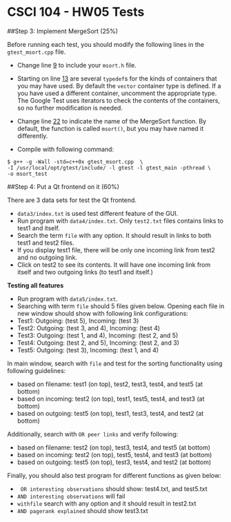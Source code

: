 # CSCI 104 - HW05 Tests


##Step 3: Implement MergeSort (25%)

Before running each test, you should modify the following lines in the `gtest_msort.cpp` file.

 - Change line [9](https://github.com/usc-csci104-fall2015/homework-resources/blob/master/hw5_tests/gtest_msort.cpp#L9) to include your `msort.h` file.

 - Starting on line [13](https://github.com/usc-csci104-fall2015/homework-resources/blob/master/hw5_tests/gtest_msort.cpp#L13) are several `typedef`s for the kinds of containers that you may have used. By default the `vector` container type is defined. If a you have used a different container, uncomment the appropriate type. The Google Test uses iterators to check the contents of the containers, so no further modification is needed. 

 - Change line [22](https://github.com/usc-csci104-fall2015/homework-resources/blob/master/hw5_tests/gtest_msort.cpp#L22) to indicate the name of the MergeSort function. By default, the function is called `msort()`, but you may have named it differently.

 - Compile with following command:

```shell
$ g++ -g -Wall -std=c++0x gtest_msort.cpp  \
-I /usr/local/opt/gtest/include/ -l gtest -l gtest_main -pthread \
-o msort_test
```

##Step 4: Put a Qt frontend on it (60%)

There are 3 data sets for test the Qt frontend.

  - `data3/index.txt` is used test different feature of the GUI.
  - Run program with `data4/index.txt`. Only `test2.txt` files contains links to test1 and itself.
  - Search the term `file` with any option. It should result in links to both test1 and test2 files.
  - If you display test1 file, there will be only one incoming link from test2 and no outgoing link.
  - Click on test2 to see its contents. It will have one incoming link from itself and two outgoing links (to test1 and itself.)

**Testing all features**
  - Run program with `data5/index.txt`.
  - Searching with term `file` should 5 files given below. Opening each file in new window should show with following link configurations:
   - Test1: Outgoing: (test 5), Incoming: (test 3)
   - Test2: Outgoing: (test 3, and 4), Incoming: (test 4)
   - Test3: Outgoing: (test 1, and 4), Incoming: (test 2, and 5)
   - Test4: Outgoing: (test 2, and 5), Incoming: (test 2, and 3)
   - Test5: Outgoing: (test 3), Incoming: (test 1, and 4)

In main window, search with `file` and test for the sorting functionality using following guidelines:
  - based on filename: test1 (on top), test2, test3, test4, and test5 (at bottom)
  - based on incoming: test2 (on top), test1, test5, test4, and test3 (at bottom)
  - based on outgoing: test5 (on top), test1, test3, test4, and test2 (at bottom)

Additionally, search with `OR peer links` and verify following:
  - based on filename: test2 (on top), test3, test4, and test5 (at bottom)
  - based on incoming: test2 (on top), test5, test4, and test3 (at bottom)
  - based on outgoing: test5 (on top), test3, test4, and test2 (at bottom)

Finally, you should also test program for different functions as given below:
  - ` OR interesting observations` should show: test4.txt, and test5.txt
  - `AND interesting observations` will fail
  - `withfile` search with any option and it should result in test2.txt
  - `AND pagerank explained` should show test3.txt

